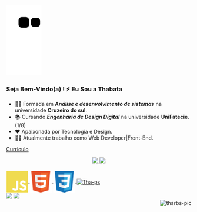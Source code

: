 ![Snake animation](https://github.com/rafaballerini/rafaballerini/blob/output/github-contribution-grid-snake.svg)

### Seja Bem-Vindo(a) ! ⚡ Eu Sou a Thabata
- 👩‍🎨 Formada em <i><strong>Análise e desenvolvimento de sistemas</strong></i>  na universidade <strong>Cruzeiro do sul</strong>.
- 📚 Cursando <i><strong>Engenharia de Design Digital</i></strong>  na universidade <strong>UniFatecie</strong>. (1/8)
- ❤ Apaixonada por Tecnologia e Design.
- 👩‍💻 Atualmente trabalho como Web Developer|Front-End.

 <a href="https://github.com/ThabataAmanda/MeuCv.pdf/blob/main/meu_cv.pdf"> Curriculo

<div align="center">
  <a href="https://github.com/ThabataAmanda">
  <img height="150em" src="https://github-readme-stats.vercel.app/api?username=ThabataAmanda&show_icons=true&theme=dracula&include_all_commits=true&count_private=true"/>
  <img height="150em" src="https://github-readme-stats.vercel.app/api/top-langs/?username=ThabataAmanda&layout=compact&langs_count=7&theme=dracula"/>
</div>
  
<div style="display: inline_block"><br>
  <img align="center" alt="Tha-Js" height="60" width="60" src="https://raw.githubusercontent.com/devicons/devicon/master/icons/javascript/javascript-plain.svg">
  <img align="center" alt="Tha-HTML" height="60" width="60" src="https://raw.githubusercontent.com/devicons/devicon/master/icons/html5/html5-original.svg">
  <img align="center" alt="Tha-CSS" height="60" width="60" src="https://raw.githubusercontent.com/devicons/devicon/master/icons/css3/css3-original.svg">
  <img align="center" alt="Tha-ps" height="60" width="60"  src="https://cdn.jsdelivr.net/gh/devicons/devicon/icons/photoshop/photoshop-plain.svg">
</div>

 <div> 
  <a href= "mailto:thabataamanda@hotmail.com"><img margin src="https://img.shields.io/badge/Microsoft_Outlook-0078D4?style=for-the-badge&logo=microsoft-outlook&logoColor=white" target="_blank"></a>
  <a href="https://www.linkedin.com/in/thabataamandagomide/" target="_blank"><img src="https://img.shields.io/badge/-LinkedIn-%230077B5?style=for-the-badge&logo=linkedin&logoColor=white" target="_blank"></a> 
</div>
 
  <img align="right" alt="tharbs-pic" height="120" src="https://drive.google.com/file/d/1a7h5n_KSyoo6oaEeMf066HVlgf5y4FC3/view?usp=sharing">


